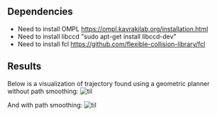 ## Dependencies
- Need to install OMPL https://ompl.kavrakilab.org/installation.html
- Need to install libccd "sudo apt-get install libccd-dev"
- Need to install fcl https://github.com/flexible-collision-library/fcl

## Results
Below is a visualization of trajectory found using a geometric planner without path smoothing:
![til](./visualization/solution.gif)

And with path smoothing:
![til](./visualization/solution_simplified.gif)